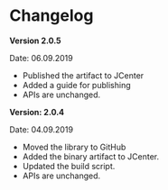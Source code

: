 # Changelog

**Version 2.0.5**

Date: 06.09.2019

* Published the artifact to JCenter
* Added a guide for publishing
* APIs are unchanged.

**Version: 2.0.4** 

Date: 04.09.2019

* Moved the library to GitHub
* Added the binary artifact to JCenter.
* Updated the build script.
* APIs are unchanged.